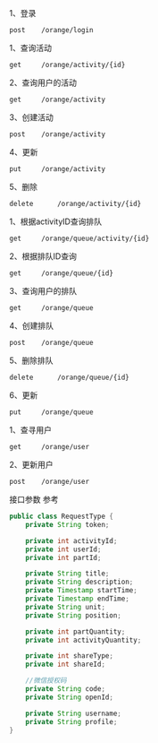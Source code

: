 1、登录

```
post	/orange/login
```



1、查询活动

```
get 	/orange/activity/{id}
```

2、查询用户的活动

```
get		/orange/activity
```

3、创建活动

```
post	/orange/activity
```

4、更新

```
put		/orange/activity
```

5、删除

```
delete		/orange/activity/{id}
```



1、根据activityID查询排队

```
get		/orange/queue/activity/{id}
```

2、根据排队ID查询

```
get		/orange/queue/{id}
```

3、查询用户的排队

```
get		/orange/queue
```

4、创建排队

```
post	/orange/queue
```

5、删除排队

```
delete		/orange/queue/{id}
```

6、更新

```
put 	/orange/queue
```



1、查寻用户

```
get		/orange/user
```

2、更新用户

```
post	/orange/user
```

接口参数 参考
```java
public class RequestType {
    private String token;

    private int activityId;
    private int userId;
    private int partId;

    private String title;
    private String description;
    private Timestamp startTime;
    private Timestamp endTime;
    private String unit;
    private String position;

    private int partQuantity;
    private int activityQuantity;

    private int shareType;
    private int shareId;

    //微信授权码
    private String code;
    private String openId;

    private String username;
    private String profile;
}
```
